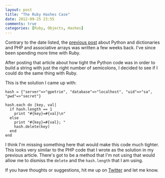 ```yaml
---
layout: post
title: "The Ruby Hashes Case"
date: 2012-09-25 23:55
comments: true
categories: [Ruby, Objects, Hashes]
---
```


Contrary to the date listed, the [previous post](http://blog.geoffpetrie.com/blog/2012/09/25/python-dictionaries/) about Python and dictionaries and PHP and associative arrays was written a few weeks back. I've since been spending more time with Ruby.

After posting that article about how tight the Python code was in order to build a string with just the right number of semicolons, I decided to see if I could do the same thing with Ruby.

This is the solution I came up with:

    hash = {"server"=>"gpetrie", "database"=>"localhost", "uid"=>"sa", "pwd"=>"secret"}

    hash.each do |key, val|
      if hash.length == 1
        print "#{key}=#{val}\n"
      else
        print "#{key}=#{val}; "
        hash.delete(key)
      end
    end

I think I'm missing something here that would make this code much tighter. This looks very similar to the PHP code that I wrote as the solution in my previous article. There's got to be a method that I'm not using that would allow me to dismiss the `delete` and the `hash.length` that I am using.  

If you have thoughts or suggestions, hit me up on [Twitter](https://twitter.com/geopet) and let me know.
